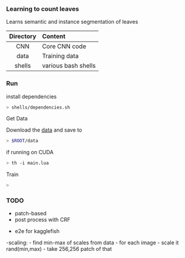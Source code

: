 ### Learning to count leaves ###
Learns semantic and instance segmentation of leaves

Directory    | Content 
:-------------:|:----------------------
CNN     | Core CNN code
data     | Training data
shells      | various bash shells

### Run ###

install dependencies

```bash
> shells/dependencies.sh
```

Get Data

Download the [data](http://www.plant-phenotyping.org/datasets-home) and save to

```bash
> $ROOT/data
```

if running on CUDA
```bash
> th -i main.lua
```


Train
```bash
> 
```

### TODO ###

* patch-based
* post process with CRF

- e2e for kagglefish

-scaling:
    - find min-max of scales from data
    - for each image
        - scale it rand(min,max)
        - take 256,256 patch of that
